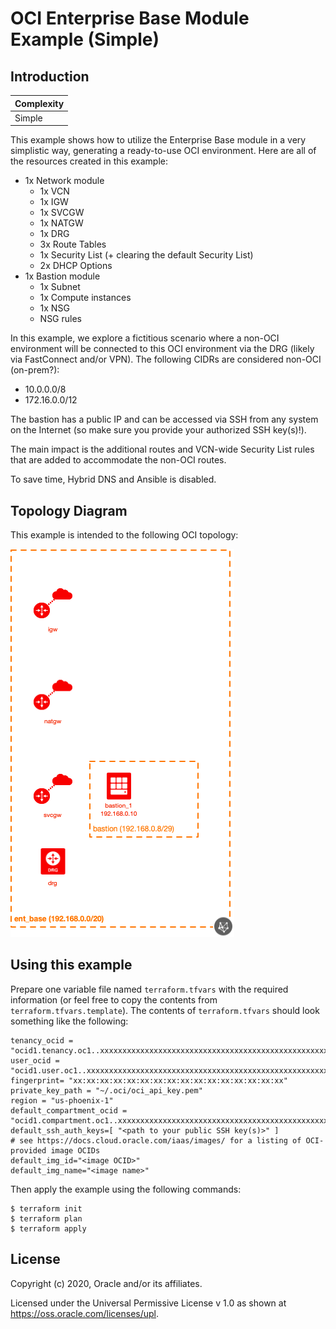# OCI Enterprise Base Module Example (Simple)

## Introduction

| Complexity |
|---|
| Simple |

This example shows how to utilize the Enterprise Base module in a very simplistic way, generating a ready-to-use OCI environment.  Here are all of the resources created in this example:

* 1x Network module
  * 1x VCN
  * 1x IGW
  * 1x SVCGW
  * 1x NATGW
  * 1x DRG
  * 3x Route Tables
  * 1x Security List (+ clearing the default Security List)
  * 2x DHCP Options
* 1x Bastion module
  * 1x Subnet
  * 1x Compute instances
  * 1x NSG
  * NSG rules

In this example, we explore a fictitious scenario where a non-OCI environment will be connected to this OCI environment via the DRG (likely via FastConnect and/or VPN).  The following CIDRs are considered non-OCI (on-prem?):

* 10.0.0.0/8
* 172.16.0.0/12

The bastion has a public IP and can be accessed via SSH from any system on the Internet (so make sure you provide your authorized SSH key(s)!).

The main impact is the additional routes and VCN-wide Security List rules that are added to accommodate the non-OCI routes.

To save time, Hybrid DNS and Ansible is disabled.

## Topology Diagram
This example is intended to the following OCI topology:

![Topology diagram](./docs/Example-simple.png)

## Using this example
Prepare one variable file named `terraform.tfvars` with the required information (or feel free to copy the contents from `terraform.tfvars.template`).  The contents of `terraform.tfvars` should look something like the following:

```
tenancy_ocid = "ocid1.tenancy.oc1..xxxxxxxxxxxxxxxxxxxxxxxxxxxxxxxxxxxxxxxxxxxxxxxxxxxxxxxxxxxx"
user_ocid = "ocid1.user.oc1..xxxxxxxxxxxxxxxxxxxxxxxxxxxxxxxxxxxxxxxxxxxxxxxxxxxxxxxxxxxx"
fingerprint= "xx:xx:xx:xx:xx:xx:xx:xx:xx:xx:xx:xx:xx:xx:xx:xx"
private_key_path = "~/.oci/oci_api_key.pem"
region = "us-phoenix-1"
default_compartment_ocid = "ocid1.compartment.oc1..xxxxxxxxxxxxxxxxxxxxxxxxxxxxxxxxxxxxxxxxxxxxxxxxxxxxxxxxxxxx"
default_ssh_auth_keys=[ "<path to your public SSH key(s)>" ]
# see https://docs.cloud.oracle.com/iaas/images/ for a listing of OCI-provided image OCIDs
default_img_id="<image OCID>"
default_img_name="<image name>"
```

Then apply the example using the following commands:

```
$ terraform init
$ terraform plan
$ terraform apply
```
## License

Copyright (c) 2020, Oracle and/or its affiliates.

Licensed under the Universal Permissive License v 1.0 as shown at https://oss.oracle.com/licenses/upl.